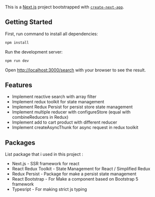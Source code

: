 This is a [Next.js](https://nextjs.org/) project bootstrapped with [`create-next-app`](https://github.com/vercel/next.js/tree/canary/packages/create-next-app).

## Getting Started

First, run command to install all dependencies:

```bash
npm install
```

Run the development server:

```bash
npm run dev
```

Open [http://localhost:3000/search](http://localhost:3000/search) with your browser to see the result.

## Features

- Implement reactive search with array filter
- Implement redux toolkit for state management
- Implement Redux Persist for persist store state management
- Implement multiple reducer with configureStore (equal with combineReducers in Redux)
- Implement add to cart product with different reducer
- Implement createAsyncThunk for async request in redux toolkit

## Packages

List package that i used in this project :

- Next.js - SSR framework for react
- React Redux Toolkit - State Management for React / Simplified Redux
- Redux Persist - Package for make a persist state management
- React Bootstrap - For Make a component based on Bootstrap 5 framework
- Typesript - For making strict js typing
